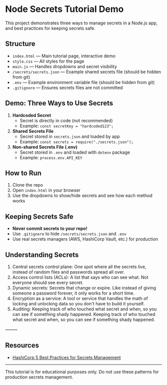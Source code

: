 # Node Secrets Tutorial Demo

This project demonstrates three ways to manage secrets in a Node.js app, and best practices for keeping secrets safe.

## Structure

- `index.html` — Main tutorial page, interactive demo
- `style.css` — All styles for the page
- `main.js` — Handles dropdowns and secret visibility
- `/secrets/secrets.json` — Example shared secrets file (should be hidden from git)
- `.env` — Example environment variable file (should be hidden from git)
- `.gitignore` — Ensures secrets files are not committed

## Demo: Three Ways to Use Secrets

1. **Hardcoded Secret**
   - Secret is directly in code (not recommended)
   - Example: `const secretKey = "hardcoded123";`
2. **Shared Secrets File**
   - Secret stored in `secrets.json` and loaded by app
   - Example: `const secrets = require("./secrets.json");`
3. **Non-shared Secrets File (.env)**
   - Secret stored in `.env` and loaded with `dotenv` package
   - Example: `process.env.API_KEY`

## How to Run

1. Clone the repo
2. Open `index.html` in your browser
3. Use the dropdowns to show/hide secrets and see how each method works

## Keeping Secrets Safe

- **Never commit secrets to your repo!**
- Use `.gitignore` to hide `/secrets/secrets.json` and `.env`
- Use real secrets managers (AWS, HashiCorp Vault, etc.) for production

## Understanding Secrets

1. Central secrets control plane:
    One spot where all the secrets live, instead of random files and passwords spread all over.
2. Access control lists (ACLs):
    A list that says who can see what. Not everyone should see every secret.
3. Dynamic secrets:
    Secrets that change or expire. Like instead of giving someone a password forever, it only works for a short time.
4. Encryption as a service:
    A tool or service that handles the math of locking and unlocking data so you don't have to build it yourself.
5. Auditing:
    Keeping track of who touched what secret and when, so you can see if something shady happened.
Keeping track of who touched what secret and when, so you can see if something shady happened.

⸻

## Resources

- [HashiCorp 5 Best Practices for Secrets Management](https://www.hashicorp.com/resources/5-best-practices-for-secrets-management)

---
This tutorial is for educational purposes only. Do not use these patterns for production secrets management.
